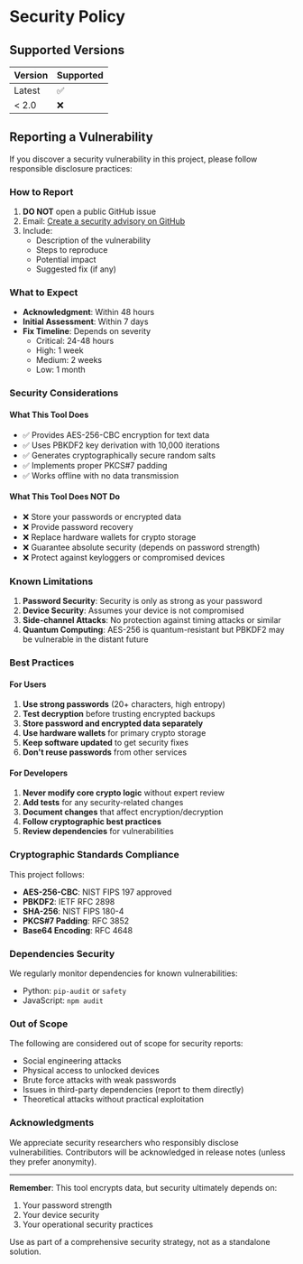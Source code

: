 # Security Policy

## Supported Versions

| Version | Supported          |
| ------- | ------------------ |
| Latest  | :white_check_mark: |
| < 2.0   | :x:                |

## Reporting a Vulnerability

If you discover a security vulnerability in this project, please follow responsible disclosure practices:

### How to Report

1. **DO NOT** open a public GitHub issue
2. Email: [Create a security advisory on GitHub](https://github.com/BWRabbit1024/Python-Project/security/advisories/new)
3. Include:
   - Description of the vulnerability
   - Steps to reproduce
   - Potential impact
   - Suggested fix (if any)

### What to Expect

- **Acknowledgment**: Within 48 hours
- **Initial Assessment**: Within 7 days
- **Fix Timeline**: Depends on severity
  - Critical: 24-48 hours
  - High: 1 week
  - Medium: 2 weeks
  - Low: 1 month

### Security Considerations

#### What This Tool Does
- ✅ Provides AES-256-CBC encryption for text data
- ✅ Uses PBKDF2 key derivation with 10,000 iterations
- ✅ Generates cryptographically secure random salts
- ✅ Implements proper PKCS#7 padding
- ✅ Works offline with no data transmission

#### What This Tool Does NOT Do
- ❌ Store your passwords or encrypted data
- ❌ Provide password recovery
- ❌ Replace hardware wallets for crypto storage
- ❌ Guarantee absolute security (depends on password strength)
- ❌ Protect against keyloggers or compromised devices

### Known Limitations

1. **Password Security**: Security is only as strong as your password
2. **Device Security**: Assumes your device is not compromised
3. **Side-channel Attacks**: No protection against timing attacks or similar
4. **Quantum Computing**: AES-256 is quantum-resistant but PBKDF2 may be vulnerable in the distant future

### Best Practices

#### For Users
1. **Use strong passwords** (20+ characters, high entropy)
2. **Test decryption** before trusting encrypted backups
3. **Store password and encrypted data separately**
4. **Use hardware wallets** for primary crypto storage
5. **Keep software updated** to get security fixes
6. **Don't reuse passwords** from other services

#### For Developers
1. **Never modify core crypto logic** without expert review
2. **Add tests** for any security-related changes
3. **Document changes** that affect encryption/decryption
4. **Follow cryptographic best practices**
5. **Review dependencies** for vulnerabilities

### Cryptographic Standards Compliance

This project follows:
- **AES-256-CBC**: NIST FIPS 197 approved
- **PBKDF2**: IETF RFC 2898
- **SHA-256**: NIST FIPS 180-4
- **PKCS#7 Padding**: RFC 3852
- **Base64 Encoding**: RFC 4648

### Dependencies Security

We regularly monitor dependencies for known vulnerabilities:
- Python: `pip-audit` or `safety`
- JavaScript: `npm audit`

### Out of Scope

The following are considered out of scope for security reports:
- Social engineering attacks
- Physical access to unlocked devices
- Brute force attacks with weak passwords
- Issues in third-party dependencies (report to them directly)
- Theoretical attacks without practical exploitation

### Acknowledgments

We appreciate security researchers who responsibly disclose vulnerabilities.
Contributors will be acknowledged in release notes (unless they prefer anonymity).

---

**Remember**: This tool encrypts data, but security ultimately depends on:
1. Your password strength
2. Your device security
3. Your operational security practices

Use as part of a comprehensive security strategy, not as a standalone solution.
